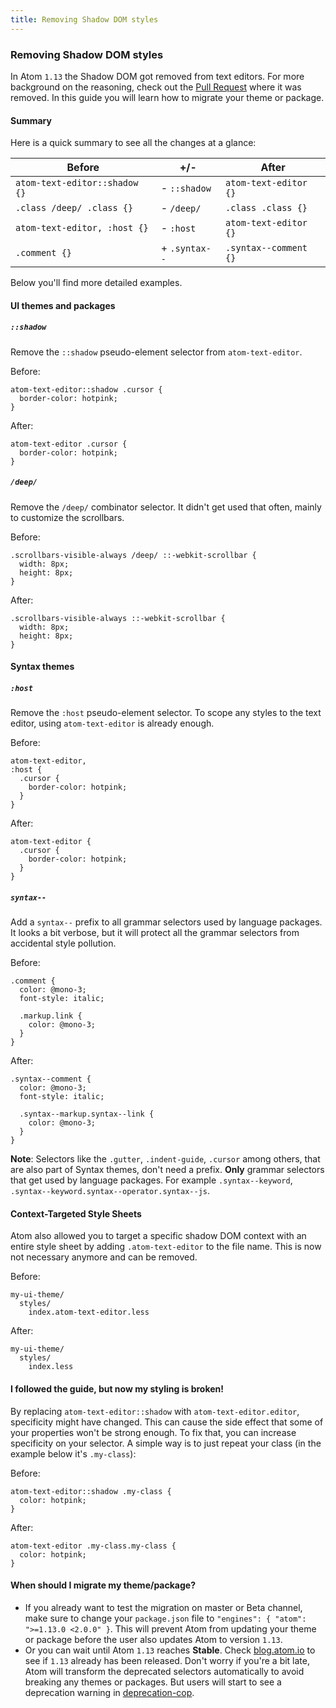 ```yaml
---
title: Removing Shadow DOM styles
---
```


### Removing Shadow DOM styles

In Atom `1.13` the Shadow DOM got removed from text editors. For more background on the reasoning, check out the [Pull Request](https://github.com/atom/atom/pull/12903) where it was removed. In this guide you will learn how to migrate your theme or package.

#### Summary

Here is a quick summary to see all the changes at a glance:

| Before                        | +/-           | After                 |
| ----------------------------- | ------------- | --------------------- |
| `atom-text-editor::shadow {}` | - `::shadow`  | `atom-text-editor {}` |
| `.class /deep/ .class {}`     | - `/deep/`    | `.class .class {}`    |
| `atom-text-editor, :host {}`  | - `:host`     | `atom-text-editor {}` |
| `.comment {}`                 | + `.syntax--` | `.syntax--comment {}` |

Below you'll find more detailed examples.

#### UI themes and packages

##### `::shadow`

Remove the `::shadow` pseudo-element selector from `atom-text-editor`.

Before:

```less
atom-text-editor::shadow .cursor {
  border-color: hotpink;
}
```

After:

```less
atom-text-editor .cursor {
  border-color: hotpink;
}
```

##### `/deep/`

Remove the `/deep/` combinator selector. It didn't get used that often, mainly to customize the scrollbars.

Before:

```less
.scrollbars-visible-always /deep/ ::-webkit-scrollbar {
  width: 8px;
  height: 8px;
}
```

After:

```less
.scrollbars-visible-always ::-webkit-scrollbar {
  width: 8px;
  height: 8px;
}
```

#### Syntax themes

##### `:host`

Remove the `:host` pseudo-element selector. To scope any styles to the text editor, using `atom-text-editor` is already enough.

Before:

```less
atom-text-editor,
:host {
  .cursor {
    border-color: hotpink;
  }
}
```

After:

```less
atom-text-editor {
  .cursor {
    border-color: hotpink;
  }
}
```

##### `syntax--`

Add a `syntax--` prefix to all grammar selectors used by language packages. It looks a bit verbose, but it will protect all the grammar selectors from accidental style pollution.

Before:

```less
.comment {
  color: @mono-3;
  font-style: italic;

  .markup.link {
    color: @mono-3;
  }
}
```

After:

```less
.syntax--comment {
  color: @mono-3;
  font-style: italic;

  .syntax--markup.syntax--link {
    color: @mono-3;
  }
}
```

**Note**: Selectors like the `.gutter`, `.indent-guide`, `.cursor` among others, that are also part of Syntax themes, don't need a prefix. **Only** grammar selectors that get used by language packages. For example `.syntax--keyword`, `.syntax--keyword.syntax--operator.syntax--js`.

#### Context-Targeted Style Sheets

Atom also allowed you to target a specific shadow DOM context with an entire style sheet by adding `.atom-text-editor` to the file name. This is now not necessary anymore and can be removed.

Before:

```
my-ui-theme/
  styles/
    index.atom-text-editor.less
```

After:

```
my-ui-theme/
  styles/
    index.less
```

#### I followed the guide, but now my styling is broken!

By replacing `atom-text-editor::shadow` with `atom-text-editor.editor`, specificity might have changed. This can cause the side effect that some of your properties won't be strong enough. To fix that, you can increase specificity on your selector. A simple way is to just repeat your class (in the example below it's `.my-class`):

Before:

```less
atom-text-editor::shadow .my-class {
  color: hotpink;
}
```

After:

```less
atom-text-editor .my-class.my-class {
  color: hotpink;
}
```

#### When should I migrate my theme/package?

- If you already want to test the migration on master or Beta channel, make sure to change your `package.json` file to `"engines": { "atom": ">=1.13.0 <2.0.0" }`. This will prevent Atom from updating your theme or package before the user also updates Atom to version `1.13`.
- Or you can wait until Atom `1.13` reaches **Stable**. Check [blog.atom.io](https://blog.atom.io/) to see if `1.13` already has been released. Don't worry if you're a bit late, Atom will transform the deprecated selectors automatically to avoid breaking any themes or packages. But users will start to see a deprecation warning in [deprecation-cop](https://github.com/atom/deprecation-cop).
